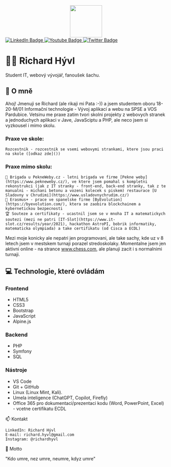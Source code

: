 <div id="header" align="center">
  <img src="https://media.giphy.com/media/M9gbBd9nbDrOTu1Mqx/giphy.gif" width="100"/>
</div>

<div id="badges">
  <a href="https://www.linkedin.com/in/richardhyvl/?originalSubdomain=cz">
    <img src="https://img.shields.io/badge/LinkedIn-blue?style=for-the-badge&logo=linkedin&logoColor=white" alt="LinkedIn Badge"/>
  </a>
  <a href="https://www.instagram.com/richardhyvl/">
    <img src="https://img.shields.io/badge/Instagram-E4405F?style=for-the-badge&logo=instagram&logoColor=white" alt="Youtube Badge"/>
  </a>
  <a href="https://x.com/projektantPata">
    <img src="https://img.shields.io/badge/X-000000?style=for-the-badge&logo=x&logoColor=white" alt="Twitter Badge"/>
  </a>
</div>

# 🧑‍💻 Richard Hývl
Student IT, webový vývojář, fanoušek šachu.

## 📖 O mně

Ahoj! Jmenuji se Richard (ale rikaji mi Pata :-)) a jsem studentem oboru 18-20-M/01 Informační technologie - Vývoj aplikací a webu na SPSE a VOS Pardubice. 
Vetsinu me praxe zatim tvori skolni projekty z webovych stranek a jednoduchych aplikaci v Jave, JavaSciptu a PHP, ale neco jsem si vyzkousel i mimo skolu.
### Praxe ve skole:
    Rozcestnik - rozcestnik se vsemi webovymi strankami, ktere jsou praci na skole ([odkaz zde]())
### Praxe mimo skolu:
    💼 Brigada u PekneWeby.cz - letni brigada ve firme [Pekne weby](https://www.pekneweby.cz/), ve ktere jsem pomahal s kompletni rekonstrukci (jak z IT stranky - front-end, back-end stranky, tak z te manualni - michani betonu a vozeni kolecek s piskem) restaurace [U Sladovny v Chrudimi](https://www.usladovnychrudim.cz/) 
    🚀 Erasmus+ - prace ve spanelske firme [ByEvolution](https://byevolution.com/), ktera se zaobira blockchainem a kybernetickou bezpecnosti
    🏆 Souteze a certifikaty - ucastnil jsem se v mnoha IT a matematickych soutezi (mezi ne patri [IT-Slot](https://www.it-slot.cz/results/year/2021), hackathon AstroPI, bobrik informatiky, matematicka olympiada) a take certifikatu (od Cisca a ECDL)

Mezi moje konicky ale nepatri jen programovani, ale take sachy, kde uz v 8 letech jsem v mestskem turnaji porazel stredoskolaky. Momentalne jsem jen aktivni online - na strance www.chess.com, ale planuji zacit i s normalnimi turnaji.

## 💻 Technologie, které ovládám
### Frontend 
- HTML5
- CSS3
- Bootstrap
- JavaScript 
- Alpine.js

### Backend
- PHP 
- Symfony
- SQL

### Nástroje 
- VS Code
- Git + GitHub
- Linux (Linux Mint, Kali).
- Umela inteligence (ChatGPT, Copilot, Firefly)
- Office 365 pro dokumentaci/prezentaci kodu (Word, PowerPoint, Excel) - vcetne certifikatu ECDL

📫 Kontakt

    LinkedIn: Richard Hývl
    E-mail: richard.hyvl@gmail.com
    Instagram: @richardhyvl

📜 Motto

"Kdo umre,
nez umre,
neumre,
kdyz umre"
